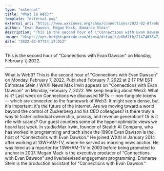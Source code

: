 ```yaml
---
type: "external"
title: "What is Web3?"
template: "external.pug"
external_url: "https://www.wxxinews.org/show/connections/2022-02-07/what-is-web3"
author: "Evan Dawson, Megan Mack, Emmarae Stein"
description: "This is the second hour of \"Connections with Evan Dawson\" on Monday, February 7, 2022."
image: "https://npr.brightspotcdn.com/dims4/default/e8b67fb/2147483647/strip/true/crop/1024x538+0+0/resize/1200x630!/quality/90/?url=http%3A%2F%2Fnpr-brightspot.s3.amazonaws.com%2F22%2Fee%2F1780df0a4de2828e7d191daede6f%2Fmicrosoftteams-image-20.png"
date: "2022-02-07T14:17:01Z"
---
```


This is the second hour of "Connections with Evan Dawson" on Monday, February 7, 2022.

---

What is Web3?
This is the second hour of "Connections with Evan Dawson" on Monday, February 7, 2022.
Published February 7, 2022 at 2:17 PM EST
Emmarae Stein
/
WXXI News Max Irwin appears on "Connections with Evan Dawson" on Monday, February 7, 2022.
We keep hearing about Web3. What is it? Last week on Connections we discussed NFTs -- non-fungible tokens -- which are connected to the framework of Web3. It might seem dense, but it's important: it's the future of the internet. Are we moving toward a world beyond the control of Zuckerberg and his CEO colleagues? Is there truly a way to foster individual ownership, privacy, and revenue generation? Or is it rife with scams? Our guest counters some of the hyper-optimistic views we heard last week. In studio:Max Irwin, founder of Stealth AI Company, who has worked in programming and tech since the 1990s
Evan Dawson is the host of "Connections with Evan Dawson." He joined WXXI in January 2014 after working at 13WHAM-TV, where he served as morning news anchor. He was hired as a reporter for 13WHAM-TV in 2003 before being promoted to anchor in 2007.
Megan Mack is the executive producer of "Connections with Evan Dawson" and live/televised engagement programming.
Emmarae Stein is the production assistant for "Connections with Evan Dawson."
